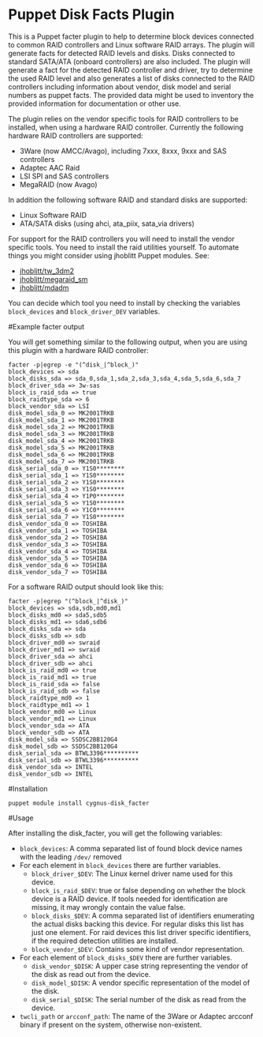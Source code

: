 Puppet Disk Facts Plugin
========================

This is a Puppet facter plugin to help to determine block devices connected to common RAID controllers and Linux software RAID arrays. The plugin will generate facts for detected RAID levels and disks. Disks connected to standard SATA/ATA (onboard controllers) are also included.
The plugin will generate a fact for the detected RAID controller and driver, try to determine the used RAID level and also generates a list of disks connected to the RAID controllers including information about vendor, disk model and serial numbers as puppet facts. The provided data might be used to inventory the provided information for documentation or other use.

The plugin relies on the vendor specific tools for RAID controllers to be installed, when using a hardware RAID controller. Currently the following hardware RAID controllers are supported:

* 3Ware (now AMCC/Avago), including 7xxx, 8xxx, 9xxx and SAS controllers
* Adaptec AAC Raid
* LSI SPI and SAS controllers
* MegaRAID (now Avago)

In addition the following software RAID and standard disks are supported:

* Linux Software RAID
* ATA/SATA disks (using ahci, ata_piix, sata_via drivers)

For support for the RAID controllers you will need to install the vendor specific tools. You need to install the raid utilities yourself. To automate things you might consider using jhoblitt Puppet modules. See:

* [jhoblitt/tw_3dm2](https://forge.puppetlabs.com/jhoblitt/tw_3dm2)
* [jhoblitt/megaraid_sm](https://forge.puppetlabs.com/jhoblitt/megaraid_sm)
* [jhoblitt/mdadm](https://forge.puppetlabs.com/jhoblitt/mdadm)

You can decide which tool you need to install by checking the variables `block_devices` and `block_driver_DEV` variables.

#Example facter output

You will get something similar to the following output, when you are using this plugin with a hardware RAID controller:

```
facter -p|egrep -e "(^disk_|^block_)"
block_devices => sda
block_disks_sda => sda_0,sda_1,sda_2,sda_3,sda_4,sda_5,sda_6,sda_7
block_driver_sda => 3w-sas
block_is_raid_sda => true
block_raidtype_sda => 6
block_vendor_sda => LSI
disk_model_sda_0 => MK2001TRKB
disk_model_sda_1 => MK2001TRKB
disk_model_sda_2 => MK2001TRKB
disk_model_sda_3 => MK2001TRKB
disk_model_sda_4 => MK2001TRKB
disk_model_sda_5 => MK2001TRKB
disk_model_sda_6 => MK2001TRKB
disk_model_sda_7 => MK2001TRKB
disk_serial_sda_0 => Y1S0********
disk_serial_sda_1 => Y1S0********
disk_serial_sda_2 => Y1S0********
disk_serial_sda_3 => Y1S0********
disk_serial_sda_4 => Y1P0********
disk_serial_sda_5 => Y1S0********
disk_serial_sda_6 => Y1C0********
disk_serial_sda_7 => Y1S0********
disk_vendor_sda_0 => TOSHIBA
disk_vendor_sda_1 => TOSHIBA
disk_vendor_sda_2 => TOSHIBA
disk_vendor_sda_3 => TOSHIBA
disk_vendor_sda_4 => TOSHIBA
disk_vendor_sda_5 => TOSHIBA
disk_vendor_sda_6 => TOSHIBA
disk_vendor_sda_7 => TOSHIBA
```

For a software RAID output should look like this:

```
facter -p|egrep "(^block_|^disk_)"
block_devices => sda,sdb,md0,md1
block_disks_md0 => sda5,sdb5
block_disks_md1 => sda6,sdb6
block_disks_sda => sda
block_disks_sdb => sdb
block_driver_md0 => swraid
block_driver_md1 => swraid
block_driver_sda => ahci
block_driver_sdb => ahci
block_is_raid_md0 => true
block_is_raid_md1 => true
block_is_raid_sda => false
block_is_raid_sdb => false
block_raidtype_md0 => 1
block_raidtype_md1 => 1
block_vendor_md0 => Linux
block_vendor_md1 => Linux
block_vendor_sda => ATA
block_vendor_sdb => ATA
disk_model_sda => SSDSC2BB120G4
disk_model_sdb => SSDSC2BB120G4
disk_serial_sda => BTWL3396**********
disk_serial_sdb => BTWL3396**********
disk_vendor_sda => INTEL
disk_vendor_sdb => INTEL
```

#Installation

```
puppet module install cygnus-disk_facter
```

#Usage

After installing the disk_facter, you will get the following variables:

 * `block_devices`: A comma separated list of found block device names with the
   leading `/dev/` removed
 * For each element in `block_devices` there are further variables.
   + `block_driver_$DEV`: The Linux kernel driver name used for this device.
   + `block_is_raid_$DEV`: true or false depending on whether the block device
     is a RAID device. If tools needed for identification are
     missing, it may wrongly contain the value false.
   + `block_disks_$DEV`: A comma separated list of identifiers enumerating the
     actual disks backing this device. For regular disks this list has just
     one element. For raid devices this list driver specific identifiers, if
     the required detection utilities are installed.
   + `block_vendor_$DEV`: Contains some kind of vendor representation.
 * For each element of `block_disks_$DEV` there are further variables.
   + `disk_vendor_$DISK`: A upper case string representing the vendor
     of the disk as read out from the device.
   + `disk_model_$DISK`: A vendor specific representation of the model of the
     disk.
   + `disk_serial_$DISK`: The serial number of the disk as read from the device.
 * `twcli_path` or `arcconf_path`: The name of the 3Ware or Adaptec arcconf binary if present on the
   system, otherwise non-existent.


